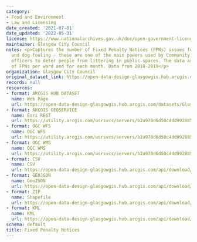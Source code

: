 ```yaml
---
category:
- Food and Environment
- Law and Licensing
date_created: '2021-07-01'
date_updated: '2022-05-31'
license: https://www.nationalarchives.gov.uk/doc/open-government-licence/version/3/
maintainer: Glasgow City Council
notes: <p>Captures the number of Fixed Penalty Notices (FPNs) issues for littering
  and dog fouling - these are one of the main powers used by Community Enforcement
  officers to deter people from littering in public spaces. The data are aggregates
  of FPNs per ward and for each month. Data from 2018-2019</p>
organization: Glasgow City Council
original_dataset_link: https://open-data-design-glasgowgis.hub.arcgis.com/datasets/GlasgowGIS::fixed-penalty-notices
records: null
resources:
- format: ARCGIS HUB DATASET
  name: Web Page
  url: https://open-data-design-glasgowgis.hub.arcgis.com/datasets/GlasgowGIS::fixed-penalty-notices
- format: ARCGIS GEOSERVICE
  name: Esri REST
  url: https://utility.arcgis.com/usrsvcs/servers/b2a978d6d50c4dd992885174f3953072/rest/services/OPEN_DATA/Fixed_Penalty_Notices/MapServer/0
- format: OGC WFS
  name: OGC WFS
  url: https://utility.arcgis.com/usrsvcs/servers/b2a978d6d50c4dd992885174f3953072/services/OPEN_DATA/Fixed_Penalty_Notices/MapServer/WFSServer?request=GetCapabilities&service=WFS
- format: OGC WMS
  name: OGC WMS
  url: https://utility.arcgis.com/usrsvcs/servers/b2a978d6d50c4dd992885174f3953072/services/OPEN_DATA/Fixed_Penalty_Notices/MapServer/WMSServer?request=GetCapabilities&service=WMS
- format: CSV
  name: CSV
  url: https://open-data-design-glasgowgis.hub.arcgis.com/api/download/v1/items/b2a978d6d50c4dd992885174f3953072/csv?layers=0
- format: GEOJSON
  name: GeoJSON
  url: https://open-data-design-glasgowgis.hub.arcgis.com/api/download/v1/items/b2a978d6d50c4dd992885174f3953072/geojson?layers=0
- format: ZIP
  name: Shapefile
  url: https://open-data-design-glasgowgis.hub.arcgis.com/api/download/v1/items/b2a978d6d50c4dd992885174f3953072/shapefile?layers=0
- format: KML
  name: KML
  url: https://open-data-design-glasgowgis.hub.arcgis.com/api/download/v1/items/b2a978d6d50c4dd992885174f3953072/kml?layers=0
schema: default
title: Fixed Penalty Notices
---
```

